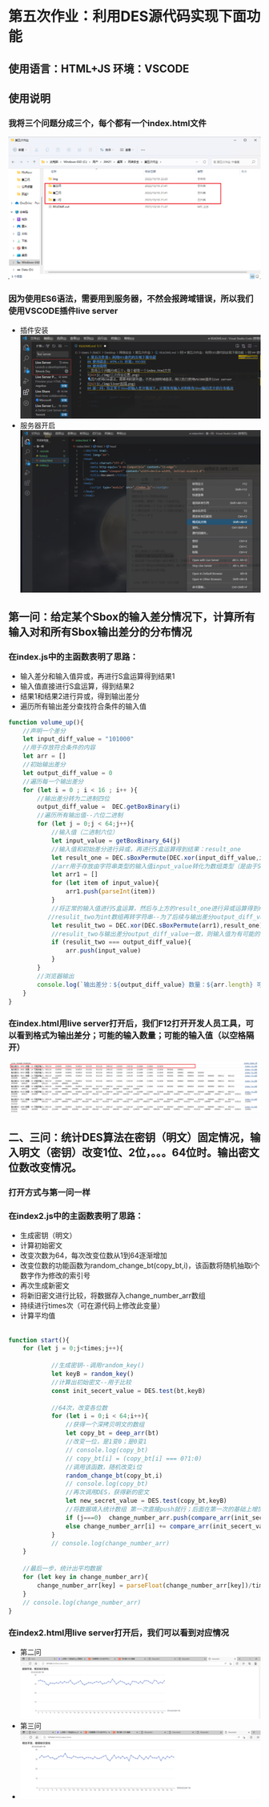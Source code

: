 # 第五次作业：利用DES源代码实现下面功能
## 使用语言：HTML+JS 环境：VSCODE
## 使用说明
### 我将三个问题分成三个，每个都有一个index.html文件
![Alt](./img/三次作业位置.png)
### 因为使用ES6语法，需要用到服务器，不然会报跨域错误，所以我们使用VSCODE插件live server
- 插件安装
![Alt](./img/插件.png)
- 服务器开启
![Alt](./img/liver选择.png)
## 第一问：给定某个Sbox的输入差分情况下，计算所有输入对和所有Sbox输出差分的分布情况
### 在index.js中的主函数表明了思路：
- 输入差分和输入值异或，再进行S盒运算得到结果1
- 输入值直接进行S盒运算，得到结果2
- 结果1和结果2进行异或，得到输出差分
- 遍历所有输出差分查找符合条件的输入值
```javascript
function volume_up(){
    //声明一个差分
    let input_diff_value = "101000"
    //用于存放符合条件的内容
    let arr = []
    //初始输出差分
    let output_diff_value = 0
    //遍历每一个输出差分
    for (let i = 0 ; i < 16 ; i++ ){
        //输出差分转为二进制四位
        output_diff_value =  DEC.getBoxBinary(i)
        //遍历所有输出值--六位二进制
        for (let j = 0;j < 64;j++){
            //输入值（二进制六位）
            let input_value = getBoxBinary_64(j)
            //输入值和初始差分进行异或，再进行S盒运算得到结果：result_one
            let result_one = DEC.sBoxPermute(DEC.xor(input_diff_value,input_value))
            //arr用于存放由字符串类型的输入值input_value转化为数组类型（是由于S盒运算的是数组，需要这一步）
            let arr1 = []
            for (let item of input_value){
                arr1.push(parseInt(item))
            }
            //将正常的输入值进行S盒运算，然后与上方的result_one进行异或运算得到resulit_two
           //resulit_two为int数组再转字符串--为了后续与输出差分output_diff_value（字符串类型）比较
            let resulit_two = DEC.xor(DEC.sBoxPermute(arr1),result_one).join("")
            //resulit_two与输出差分output_diff_value一致，则输入值为有可能的值
            if (resulit_two === output_diff_value){
                arr.push(input_value)
            }
        }
        //浏览器输出
        console.log(`输出差分：${output_diff_value} 数量：${arr.length} 可能的输入：${arr.join("    ")}` )
    }
}
```
### 在index.html用live server打开后，我们F12打开开发人员工具，可以看到格式为输出差分；可能的输入数量；可能的输入值（以空格隔开）
![Alt](./img/DES.png)
## 二、三问：统计DES算法在密钥（明文）固定情况，输入明文（密钥）改变1位、2位，。。。64位时。输出密文位数改变情况。
### 打开方式与第一问一样
### 在index2.js中的主函数表明了思路：
- 生成密钥（明文）
- 计算初始密文
- 改变次数为64，每次改变位数从1到64逐渐增加
- 改变位数的功能函数为random_change_bt(copy_bt,i)，该函数将随机抽取i个数字作为修改的索引号
- 再次生成新密文
- 将新旧密文进行比较，将数据存入change_number_arr数组
- 持续进行times次（可在源代码上修改此变量）
- 计算平均值
```javascript

function start(){
    for (let j = 0;j<times;j++){

            //生成密钥--调用random_key()
            let keyB = random_key()
            //计算出初始密文--用于比较
            const init_secert_value = DES.test(bt,keyB)

            //64次，改变各位数
            for (let i = 0;i < 64;i++){
                //获得一个深拷贝明文的数组
                let copy_bt = deep_arr(bt)
                //改变一位，是1变0；是0变1
                // console.log(copy_bt)
                // copy_bt[i] = (copy_bt[i] === 0?1:0)
                //调用该函数，随机改变i位
                random_change_bt(copy_bt,i)
                // console.log(copy_bt)
                //再次调用DES，获得新的密文
                let new_secret_value = DES.test(copy_bt,keyB)
                //将数据填入统计数组 第一次直接push就行；后面在第一次的基础上增加
                if (j===0)  change_number_arr.push(compare_arr(init_secert_value,new_secret_value))
                else change_number_arr[i] += compare_arr(init_secert_value,new_secret_value)
            }
            // console.log(change_number_arr)
    }
        
    //最后一步，统计出平均数据
    for (let key in change_number_arr){
        change_number_arr[key] = parseFloat(change_number_arr[key])/times
    }
    // console.log(change_number_arr)
}
```
### 在index2.html用live server打开后，我们可以看到对应情况
- 第二问
![Alt](./img/第二问图形.png)
- 第三问
- ![Alt](./img/第三问.png)